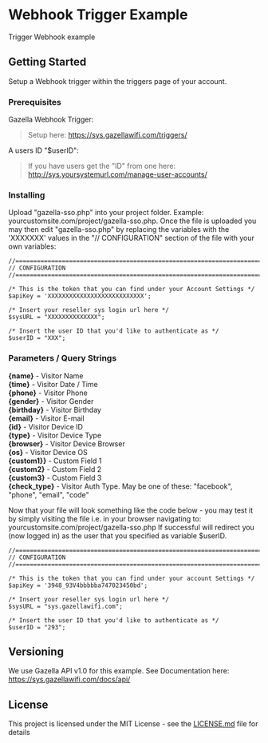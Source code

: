# Webhook Trigger Example

Trigger Webhook example

## Getting Started

Setup a Webhook trigger within the triggers page of your account.

### Prerequisites

Gazella Webhook Trigger:
> Setup here: https://sys.gazellawifi.com/triggers/

A users ID "$userID":
> If you have users get the "ID" from one here: http://sys.yoursystemurl.com/manage-user-accounts/

### Installing

Upload "gazella-sso.php" into your project folder. Example: yourcustomsite.com/project/gazella-sso.php.
Once the file is uploaded you may then edit "gazella-sso.php" by replacing the variables with the 'XXXXXXX' values in the "// CONFIGURATION" 
section of the file with your own variables:

```
//======================================================================//
// CONFIGURATION
//======================================================================//  

/* This is the token that you can find under your Account Settings */
$apiKey = 'XXXXXXXXXXXXXXXXXXXXXXXXXXX';

/* Insert your reseller sys login url here */
$sysURL = "XXXXXXXXXXXXXX";

/* Insert the user ID that you'd like to authenticate as */ 
$userID = "XXX";
```

### Parameters / Query Strings

**{name}** - Visitor Name<br />
**{time}** - Visitor Date / Time<br />
**{phone}** - Visitor Phone<br />
**{gender}** - Visitor Gender<br />
**{birthday}** - Visitor Birthday<br />
**{email}** - Visitor E-mail<br />
**{id}** - Visitor Device ID<br />
**{type}** - Visitor Device Type<br />
**{browser}** - Visitor Device Browser<br />
**{os}** - Visitor Device OS<br />
**{custom1}}** - Custom Field 1<br />
**{custom2}** - Custom Field 2<br />
**{custom3}** - Custom Field 3<br />
**{check_type}** - Visitor Auth Type. May be one of these: "facebook", "phone", "email", "code"<br />


Now that your file will look something like the code below - you may test it by
simply visiting the file i.e. in your browser navigating to: yourcustomsite.com/project/gazella-sso.php
If successful will redirect you (now logged in) as the user that you specified as variable $userID.

```
//======================================================================//
// CONFIGURATION
//======================================================================//  

/* This is the token that you can find under your account Settings */
$apiKey = '3948_93V4bbbbba747023450bd'; 

/* Insert your reseller sys login url here */
$sysURL = "sys.gazellawifi.com";

/* Insert the user ID that you'd like to authenticate as */ 
$userID = "293";
```


## Versioning

We use Gazella API v1.0 for this example. See Documentation here: https://sys.gazellawifi.com/docs/api/

## License

This project is licensed under the MIT License - see the [LICENSE.md](LICENSE.md) file for details
